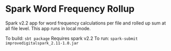 # Spark Word Frequency Rollup

Spark v2.2 app for word frequency calculations per file and rolled up sum at all file level. This app runs in local mode.

To build: `sbt package`
Requires spark v2.2
To run: `spark-submit improvedigitalspark_2.11-1.0.jar`
